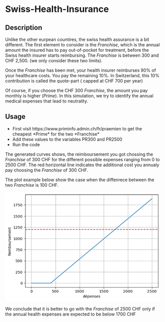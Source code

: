 # Swiss-Health-Insurance

## Description
Unlike the other eurpean countires, the swiss health assurance is a bit different. The first element to consider is the *Franchise*, which is the annual amount the insured has to pay out-of-pocket for treatment, before the Swiss health insurer starts reimbursing. The *Franchise* is between 300 and CHF 2,500. (we only consider these two limits).

Once the *Franchise* has been met, your health insurer reimburses 90% of your healthcare costs. You pay the remaining 10%. In Switzerland, this 10% contribution is called the quote-part (
capped at CHF 700 per year)

Of course, if you choose the CHF 300 *Franchise*, the amount you pay monthly is higher (*Prime*).
In this simulation, we try to identify the annual medical expenses that lead to neutrality.

## Usage

<ul>
  <li>First visit https://www.priminfo.admin.ch/fr/praemien to get the cheapest *Prime* for the two *Franchise*</li>
  <li>Add these values to the variables PR300 and PR2500</li>
  <li>Run the code</li>
</ul> 

The generated curves shows, the reimboursement you got chossing the *Franchise* of 300 CHF for the different possible expenses ranging from 0 to 2500 CHF. The red horizontal line indicates the additional cost you annualy pay choosing the *Franchise* of 300 CHF.

The plot example below show the case when the diffenrece between the two *Franchise* is 100 CHF. 

<img src="output.png"
     alt="gui" width="500" height="350"
      style="float: center"/>


We conclude that it is better to go with the *Franchise* of 2500 CHF only if the annual health expenses are expected to be below 1700 CHF







